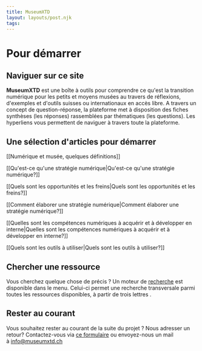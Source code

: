```yaml
---
title: MuseumXTD  
layout: layouts/post.njk  
tags: 
---
```

# Pour démarrer
## Naviguer sur ce site
**MuseumXTD** est une boîte à outils pour comprendre ce qu'est la transition numérique pour les petits et moyens musées au travers de réflexions, d'exemples et d'outils suisses ou internationaux en accès libre.
A travers un concept de question-réponse, la plateforme met à disposition des fiches synthèses (les réponses) rassemblées par thématiques (les questions). Les hyperliens vous permettent de naviguer à travers toute la plateforme. 

## Une sélection d'articles pour démarrer
[[Numérique et musée, quelques définitions]]

[[Qu'est-ce qu'une stratégie numérique|Qu'est-ce qu'une stratégie numérique?]]

[[Quels sont les opportunités et les freins|Quels sont les opportunités et les freins?]]

[[Comment élaborer une stratégie numérique|Comment élaborer une stratégie numérique?]]

[[Quelles sont les compétences numériques à acquérir et à développer en interne|Quelles sont les compétences numériques à acquérir et à développer en interne?]]

[[Quels sont les outils à utiliser|Quels sont les outils à utiliser?]]

## Chercher une ressource
Vous cherchez quelque chose de précis ? Un moteur de [recherche](https://www.museumxtd.ch/Navigation/Search/) est disponible dans le menu. Celui-ci permet une recherche transversale parmi toutes les ressources disponibles, à partir de trois lettres . 

## Rester au courant
Vous souhaitez rester au courant de la suite du projet ? Nous adresser un retour? Contactez-vous via [ce formulaire](https://6e13e580.sibforms.com/serve/MUIEAEIKAbyrbuyyFoX325xECn_-FivBZ_w7x0x0JbYpdhGzsuc2HGj9na99Qi-uw8VP3LlaySseIFMmGn06hw9TT_scBOc_O9XxUG_bng5Kt2mWawqE07YTXo8aAWewF9lTFwpUqYJAFrhW_PCqbP3aOA2pSb81YneZA4uk68Mjq-w3NvJMhpDPu8-qX5rs0llVsZvxVChtyOsg) ou envoyez-nous un mail à [info@museumxtd.ch](mailto:info@museumxtd.ch?subject=Contact "Envoyer un mail à info@museumxtd.ch")
